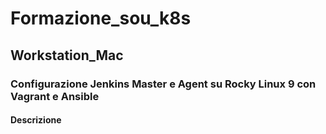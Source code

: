 # Formazione_sou_k8s

## Workstation_Mac
### Configurazione Jenkins Master e Agent su Rocky Linux 9 con Vagrant e Ansible

#### Descrizione 